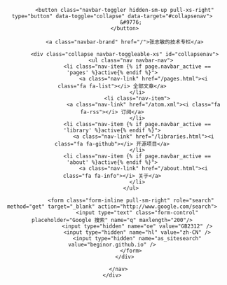 <header class="top" role="header">
    <div class="container">
        <nav class="navbar navbar-dark bg-inverse" role="navigation">

            <button class="navbar-toggler hidden-sm-up pull-xs-right" type="button" data-toggle="collapse" data-target="#collapsenav">
                &#9776;
            </button>

            <a class="navbar-brand" href="/">张志敏的技术专栏</a>

            <div class="collapse navbar-toggleable-xs" id="collapsenav">
                <ul class="nav navbar-nav">
                    <li class="nav-item {% if page.navbar_active == 'pages' %}active{% endif %}">
                        <a class="nav-link" href="/pages.html"><i class="fa fa-list"></i> 全部文章</a>
                    </li>
                    <li class="nav-item">
                        <a class="nav-link" href="/atom.xml"><i class="fa fa-rss"></i> 订阅</a>
                    </li>
                    <li class="nav-item {% if page.navbar_active == 'library' %}active{% endif %}">
                        <a class="nav-link" href="/libraries.html"><i class="fa fa-github"></i> 开源项目</a>
                    </li>
                    <li class="nav-item {% if page.navbar_active == 'about' %}active{% endif %}">
                        <a class="nav-link" href="/about.html"><i class="fa fa-info"></i> 关于</a>
                    </li>
                </ul>

                <form class="form-inline pull-sm-right" role="search" method="get" target="_blank" action="http://www.google.com/search">
                    <input type="text" class="form-control" placeholder="Google 搜索" name="q" maxlength="200"/>
                    <input type="hidden" name="oe" value="GB2312" />
                    <input type="hidden" name="hl" value="zh-CN" />
                    <input type="hidden" name="as_sitesearch" value="beginor.github.io" />
                </form>
            </div>
            
        </nav>
    </div>
</header>
